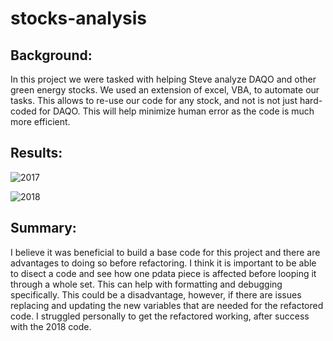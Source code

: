 # stocks-analysis

## Background:

In this project we were tasked with helping Steve analyze DAQO and other green energy stocks.  We used an extension of excel, VBA, to automate our tasks. This allows to re-use our code for any stock, and not is not just hard-coded for DAQO. This will help minimize human error as the code is much more efficient.

## Results:

![2017](/Users/mitchellmundie/msu/Module_2/stocks-analysis/VBA_Challenge_2017.png)

![2018](/Users/mitchellmundie/msu/Module_2/stocks-analysis/VBA_Challenge_2018.png?raw=true "Title")

## Summary:

I believe it was beneficial to build a base code for this project and there are advantages to doing so before refactoring.  I think it is important to be able to disect a code and see how one pdata piece is affected before looping it through a whole set.  This can help with formatting and debugging specifically.  This could be a disadvantage, however, if there are issues replacing and updating the new variables that are needed for the refactored code.  I struggled personally to get the refactored working, after success with the 2018 code.

